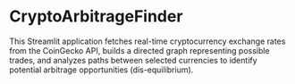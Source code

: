 # CryptoArbitrageFinder
This Streamlit application fetches real-time cryptocurrency exchange rates from the CoinGecko API, builds a directed graph representing possible trades, and analyzes paths between selected currencies to identify potential arbitrage opportunities (dis-equilibrium).
